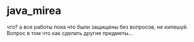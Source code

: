 # java_mirea
что? а все работы пока что были защищены без вопросов, не кипешуй. Вопрос в том что как сделать другие предметы...
